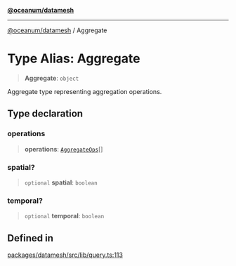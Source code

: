 [**@oceanum/datamesh**](../README.md)

***

[@oceanum/datamesh](../README.md) / Aggregate

# Type Alias: Aggregate

> **Aggregate**: `object`

Aggregate type representing aggregation operations.

## Type declaration

### operations

> **operations**: [`AggregateOps`](AggregateOps.md)[]

### spatial?

> `optional` **spatial**: `boolean`

### temporal?

> `optional` **temporal**: `boolean`

## Defined in

[packages/datamesh/src/lib/query.ts:113](https://github.com/oceanum-io/oceanum-js/blob/b819c1f297a41b7ce9644bbdd1734c693df7b2fd/packages/datamesh/src/lib/query.ts#L113)
